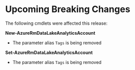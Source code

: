 <!--
    Please leave this section at the top of the breaking change documentation.

    New breaking changes should go under the section titled "Upcoming Breaking Changes", and should adhere to the following format:

    # Upcoming Breaking Changes

    ## Release X.0.0 - January 2017

    The following cmdlets were affected this release:

    **Cmdlet 1**
    - Description of what has changed

    ```powershell
    # Old
    # Sample of how the cmdlet was previously called

    # New
    # Sample of how the cmdlet should now be called
    ```

    Note: the above section follows the template found in the link below: 

    https://github.com/Azure/azure-powershell/blob/dev/documentation/breaking-changes/breaking-change-template.md
-->

# Upcoming Breaking Changes

The following cmdlets were affected this release:

**New-AzureRmDataLakeAnalyticsAccount**
- The parameter alias `Tags` is being removed

**Set-AzureRmDataLakeAnalyticsAccount**
- The parameter alias `Tags` is being removed
